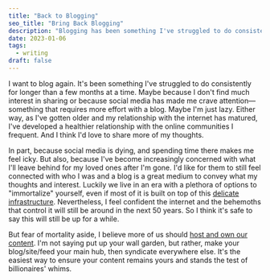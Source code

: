 ```yaml
---
title: "Back to Blogging"
seo_title: "Bring Back Blogging"
description: "Blogging has been something I've struggled to do consistently for longer than a few months at a time. But as I've gotten older and my relationship with the internet has matured, I've developed a healthier relationship with the online communities I frequent. And I think I'd love to share more of my thoughts."
date: 2023-01-06
tags:
  - writing
draft: false
---
```


I want to blog again. It's been something I've struggled to do consistently for longer than a few months at a time. Maybe because I don't find much interest in sharing or because social media has made me crave attention—something that requires more effort with a blog. Maybe I'm just lazy. Either way, as I've gotten older and my relationship with the internet has matured, I've developed a healthier relationship with the online communities I frequent. And I think I'd love to share more of my thoughts.

In part, because social media is dying, and spending time there makes me feel icky. But also, because I've become increasingly concerned with what I'll leave behind for my loved ones after I'm gone. I'd like for them to still feel connected with who I was and a blog is a great medium to convey what my thoughts and interest. Luckily we live in an era with a plethora of options to "immortalize" yourself, even if most of it is built on top of this [delicate infrastructure](/posts/on-internet-access/). Nevertheless, I feel confident the internet and the behemoths that control it will still be around in the next 50 years. So I think it's safe to say this will still be up for a while.

But fear of mortality aside, I believe more of us should [host and own our content](/posts/on-owning-your-data/). I'm not saying put up your wall garden, but rather, make your blog/site/feed your main hub, then syndicate everywhere else. It's the easiest way to ensure your content remains yours and stands the test of billionaires' whims.